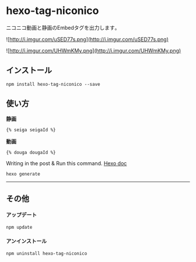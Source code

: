 hexo-tag-niconico
========================

ニコニコ動画と静画のEmbedタグを出力します｡

![http://i.imgur.com/uSED77s.png](http://i.imgur.com/uSED77s.png)

![http://i.imgur.com/UHWmKMy.png](http://i.imgur.com/UHWmKMy.png)

## インストール
```
npm install hexo-tag-niconico --save
```

## 使い方

**静画**

```
{% seiga seigaId %}
```

**動画**

```
{% douga dougaId %}
```

Writing in the post & Run this command.
[Hexo doc](https://hexo.io/docs/commands.html)

```
hexo generate
```

---

## その他

#### アップデート
```
npm update
```

#### アンインストール
```
npm uninstall hexo-tag-niconico
```

